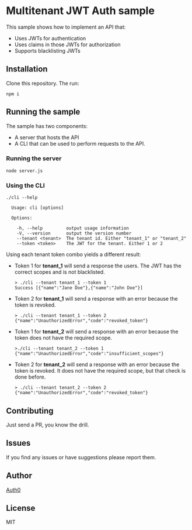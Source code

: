 # Multitenant JWT Auth sample
This sample shows how to implement an API that:

* Uses JWTs for authentication
* Uses claims in those JWTs for authorization
* Supports blacklisting JWTs

## Installation
Clone this repository. The run:
```
npm i
```

## Running the sample
The sample has two components:
* A server that hosts the API
* A CLI that can be used to perform requests to the API.

### Running the server
```
node server.js
```

### Using the CLI
```
./cli --help

  Usage: cli [options]

  Options:

    -h, --help         output usage information
    -V, --version      output the version number
    --tenant <tenant>  The tenant id. Either "tenant_1" or "tenant_2"
    --token <token>    The JWT for the tenant. Either 1 or 2
```

Using each tenant token combo yields a different result:
* Token 1 for **tenant_1** will send a response the users. The JWT has the correct scopes and is not blacklisted.
  ```
  > ./cli --tenant tenant_1 --token 1
  Success [{"name":"Jane Doe"},{"name":"John Doe"}]
  ```

* Token 2 for **tenant_1** will send a response with an error because the token is revoked.
  ```
  > ./cli --tenant tenant_1 --token 2
  {"name":"UnauthorizedError","code":"revoked_token"}
  ```
  
* Token 1 for **tenant_2** will send a response with an error because the token does not have the required scope.
  ```
  >./cli --tenant tenant_2 --token 1
  {"name":"UnauthorizedError","code":"insufficient_scopes"}
  ```
  
* Token 2 for **tenant_2** will send a response with an error because the token is revoked. It does not have the required scope, but that check is done before.
  ```
  > ./cli --tenant tenant_2 --token 2
  {"name":"UnauthorizedError","code":"revoked_token"}
  ```

## Contributing
Just send a PR, you know the drill.

## Issues
If you find any issues or have suggestions please report them.

## Author
[Auth0](https://auth0.com/)

## License
MIT
